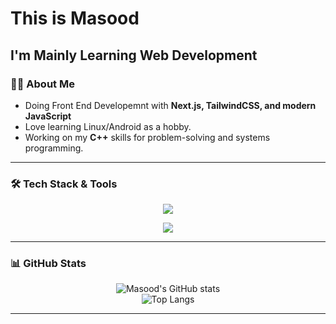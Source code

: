 # This is Masood  

I'm Mainly Learning Web Development 
---

### 🧑‍💻 About Me
- Doing Front End Developemnt with **Next.js, TailwindCSS, and modern JavaScript**  
- Love learning Linux/Android as a hobby.
- Working on my **C++** skills for problem-solving and systems programming.   

---

### 🛠️ Tech Stack & Tools
<div align="center">

<!-- Frameworks & Libraries -->
<img src="https://skillicons.dev/icons?i=next,tailwind,js,css,html" /><br/>

<!-- Other Tools -->
<img src="https://skillicons.dev/icons?i=figma,git,webstorm,vscode,cpp,python" />

</div>

---

### 📊 GitHub Stats
<div align="center">

![Masood's GitHub stats](https://github-readme-stats.vercel.app/api?username=Masood-J&show_icons=true&theme=radical)  
![Top Langs](https://github-readme-stats.vercel.app/api/top-langs/?username=Masood-J&layout=compact&theme=radical)

</div>

---
